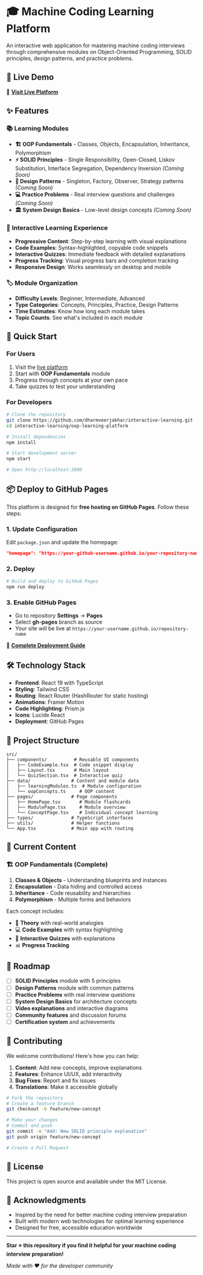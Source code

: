 # 🎓 Machine Coding Learning Platform

An interactive web application for mastering machine coding interviews through comprehensive modules on Object-Oriented Programming, SOLID principles, design patterns, and practice problems.

## 🌟 Live Demo

🚀 **[Visit Live Platform](https://dharmveerjakhar.github.io/interactive-learning)**

## ✨ Features

### 📚 **Learning Modules**
- **🏗️ OOP Fundamentals** - Classes, Objects, Encapsulation, Inheritance, Polymorphism
- **⚡ SOLID Principles** - Single Responsibility, Open-Closed, Liskov Substitution, Interface Segregation, Dependency Inversion *(Coming Soon)*
- **🎨 Design Patterns** - Singleton, Factory, Observer, Strategy patterns *(Coming Soon)*
- **💻 Practice Problems** - Real interview questions and challenges *(Coming Soon)*
- **🏛️ System Design Basics** - Low-level design concepts *(Coming Soon)*

### 🎯 **Interactive Learning Experience**
- **Progressive Content**: Step-by-step learning with visual explanations
- **Code Examples**: Syntax-highlighted, copyable code snippets
- **Interactive Quizzes**: Immediate feedback with detailed explanations
- **Progress Tracking**: Visual progress bars and completion tracking
- **Responsive Design**: Works seamlessly on desktop and mobile

### 🏷️ **Module Organization**
- **Difficulty Levels**: Beginner, Intermediate, Advanced
- **Type Categories**: Concepts, Principles, Practice, Design Patterns
- **Time Estimates**: Know how long each module takes
- **Topic Counts**: See what's included in each module

## 🚀 Quick Start

### For Users
1. Visit the [live platform](https://dharmveerjakhar.github.io/interactive-learning)
2. Start with **OOP Fundamentals** module
3. Progress through concepts at your own pace
4. Take quizzes to test your understanding

### For Developers

```bash
# Clone the repository
git clone https://github.com/dharmveerjakhar/interactive-learning.git
cd interactive-learning/oop-learning-platform

# Install dependencies
npm install

# Start development server
npm start

# Open http://localhost:3000
```

## 📦 Deploy to GitHub Pages

This platform is designed for **free hosting on GitHub Pages**. Follow these steps:

### 1. Update Configuration
Edit `package.json` and update the homepage:
```json
"homepage": "https://your-github-username.github.io/your-repository-name"
```

### 2. Deploy
```bash
# Build and deploy to GitHub Pages
npm run deploy
```

### 3. Enable GitHub Pages
- Go to repository **Settings** → **Pages**
- Select **gh-pages** branch as source
- Your site will be live at `https://your-username.github.io/repository-name`

📖 **[Complete Deployment Guide](./DEPLOYMENT.md)**

## 🛠️ Technology Stack

- **Frontend**: React 19 with TypeScript
- **Styling**: Tailwind CSS
- **Routing**: React Router (HashRouter for static hosting)
- **Animations**: Framer Motion
- **Code Highlighting**: Prism.js
- **Icons**: Lucide React
- **Deployment**: GitHub Pages

## 📁 Project Structure

```
src/
├── components/          # Reusable UI components
│   ├── CodeExample.tsx  # Code snippet display
│   ├── Layout.tsx       # Main layout
│   └── QuizSection.tsx  # Interactive quiz
├── data/               # Content and module data
│   ├── learningModules.ts  # Module configuration
│   └── oopConcepts.ts     # OOP content
├── pages/              # Page components
│   ├── HomePage.tsx       # Module flashcards
│   ├── ModulePage.tsx     # Module overview
│   └── ConceptPage.tsx    # Individual concept learning
├── types/              # TypeScript interfaces
├── utils/              # Helper functions
└── App.tsx             # Main app with routing
```

## 🎨 Current Content

### 🏗️ **OOP Fundamentals** (Complete)
1. **Classes & Objects** - Understanding blueprints and instances
2. **Encapsulation** - Data hiding and controlled access
3. **Inheritance** - Code reusability and hierarchies  
4. **Polymorphism** - Multiple forms and behaviors

Each concept includes:
- 📖 **Theory** with real-world analogies
- 💻 **Code Examples** with syntax highlighting
- 🧪 **Interactive Quizzes** with explanations
- 📊 **Progress Tracking**

## 🔮 Roadmap

- [ ] **SOLID Principles** module with 5 principles
- [ ] **Design Patterns** module with common patterns
- [ ] **Practice Problems** with real interview questions
- [ ] **System Design Basics** for architecture concepts
- [ ] **Video explanations** and interactive diagrams
- [ ] **Community features** and discussion forums
- [ ] **Certification system** and achievements

## 🤝 Contributing

We welcome contributions! Here's how you can help:

1. **Content**: Add new concepts, improve explanations
2. **Features**: Enhance UI/UX, add interactivity
3. **Bug Fixes**: Report and fix issues
4. **Translations**: Make it accessible globally

```bash
# Fork the repository
# Create a feature branch
git checkout -b feature/new-concept

# Make your changes
# Commit and push
git commit -m "Add: New SOLID principle explanation"
git push origin feature/new-concept

# Create a Pull Request
```

## 📄 License

This project is open source and available under the MIT License.

## 🙏 Acknowledgments

- Inspired by the need for better machine coding interview preparation
- Built with modern web technologies for optimal learning experience
- Designed for free, accessible education worldwide

---

**Star ⭐ this repository if you find it helpful for your machine coding interview preparation!**

*Made with ❤️ for the developer community*
